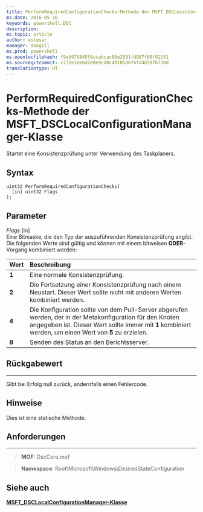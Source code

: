 ```yaml
---
title: PerformRequiredConfigurationChecks-Methode der MSFT_DSCLocalConfigurationManager-Klasse
ms.date: 2016-05-16
keywords: powershell,DSC
description: 
ms.topic: article
author: eslesar
manager: dongill
ms.prod: powershell
ms.openlocfilehash: f9eb975845f6ccabcac80e2591fd987f80f81331
ms.sourcegitcommit: c732e3ee6d2e0e9cd8c40105d6fbfd4d207b730d
translationtype: HT
---
```

# <a name="performrequiredconfigurationchecks-method-of-the-msftdsclocalconfigurationmanager-class"></a>PerformRequiredConfigurationChecks-Methode der MSFT_DSCLocalConfigurationManager-Klasse

Startet eine Konsistenzprüfung unter Verwendung des Taskplaners.

<a name="syntax"></a>Syntax
------

```mof
uint32 PerformRequiredConfigurationChecks(
  [in] uint32 Flags
);
```

<a name="parameters"></a>Parameter
----------

*Flags* \[in\]  
Eine Bitmaske, die den Typ der auszuführenden Konsistenzprüfung angibt. Die folgenden Werte sind gültig und können mit einem bitweisen **ODER**-Vorgang kombiniert werden:

|Wert |Beschreibung |
|:--- |:---|
|**1** | Eine normale Konsistenzprüfung. |
|**2** | Die Fortsetzung einer Konsistenzprüfung nach einem Neustart. Dieser Wert sollte nicht mit anderen Werten kombiniert werden. |
|**4** | Die Konfiguration sollte von dem Pull-Server abgerufen werden, der in der Metakonfiguration für den Knoten angegeben ist. Dieser Wert sollte immer mit **1** kombiniert werden, um einen Wert von **5** zu erzielen. |
|**8** | Senden des Status an den Berichtsserver. |

## <a name="return-value"></a>Rückgabewert
------------

Gibt bei Erfolg null zurück, andernfalls einen Fehlercode.

## <a name="remarks"></a>Hinweise

Dies ist eine statische Methode.

## <a name="requirements"></a>Anforderungen
------------
>**MOF:** DscCore.mof

>**Namespace**: Root\Microsoft\Windows\DesiredStateConfiguration


## <a name="see-also"></a>Siehe auch


[**MSFT_DSCLocalConfigurationManager-Klasse**](msft-dsclocalconfigurationmanager.md)


 

 



